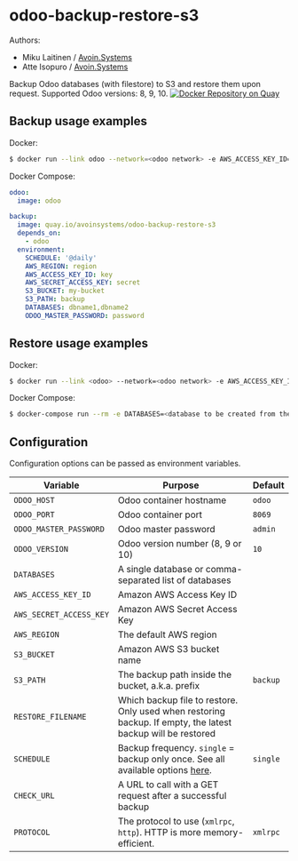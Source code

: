 # odoo-backup-restore-s3
Authors: 
 - Miku Laitinen / [Avoin.Systems](https://avoin.systems)
 - Atte Isopuro / [Avoin.Systems](https://avoin.systems)

Backup Odoo databases (with filestore) to S3 and restore them upon request. Supported Odoo versions: 8, 9, 10.
[![Docker Repository on Quay](https://quay.io/repository/avoinsystems/odoo-backup-restore-s3/status "Docker Repository on Quay")](https://quay.io/repository/avoinsystems/odoo-backup-restore-s3)

## Backup usage examples

Docker:
```sh
$ docker run --link odoo --network=<odoo network> -e AWS_ACCESS_KEY_ID=<key> -e AWS_SECRET_ACCESS_KEY=<secret> -e S3_BUCKET=<my-bucket> -e S3_PREFIX=<backup> -e ODOO_MASTER_PASSWORD=<password> -e DATABASES=<comma-separated list of database names> -e SCHEDULE=<backup frequency> quay.io/avoinsystems/odoo-backup-restore-s3
```

Docker Compose:
```yaml
odoo:
  image: odoo

backup:
  image: quay.io/avoinsystems/odoo-backup-restore-s3
  depends_on:
    - odoo
  environment:
    SCHEDULE: '@daily'
    AWS_REGION: region
    AWS_ACCESS_KEY_ID: key
    AWS_SECRET_ACCESS_KEY: secret
    S3_BUCKET: my-bucket
    S3_PATH: backup
    DATABASES: dbname1,dbname2
    ODOO_MASTER_PASSWORD: password

```

## Restore usage examples
Docker:
```sh
$ docker run --link <odoo> --network=<odoo network> -e AWS_ACCESS_KEY_ID=<key> -e AWS_SECRET_ACCESS_KEY=<secret> -e S3_BUCKET=<my-bucket> -e S3_PREFIX=<backup> -e ODOO_MASTER_PASSWORD=<password> -e DATABASES=<database to be created from the backup> -e SCHEDULE=<backup frequency> quay.io/avoinsystems/odoo-backup-restore-s3 restore
```

Docker Compose:
```sh
$ docker-compose run --rm -e DATABASES=<database to be created from the backup> backup restore
```

## Configuration

Configuration options can be passed as environment variables.

| Variable                | Purpose                   |Default   |
| ----------------------- | ------------------------- | -------- |
| `ODOO_HOST`             | Odoo container hostname   | `odoo`   |
| `ODOO_PORT`             | Odoo container port       | `8069`   |
| `ODOO_MASTER_PASSWORD`  | Odoo master password      | `admin`  |
| `ODOO_VERSION`          | Odoo version number (8, 9 or 10) | `10` |
| `DATABASES`             | A single database or comma-separated list of databases   |   |
| `AWS_ACCESS_KEY_ID`     | Amazon AWS Access Key ID  |          |
| `AWS_SECRET_ACCESS_KEY` | Amazon AWS Secret Access Key |       |
| `AWS_REGION`            | The default AWS region       |  |
| `S3_BUCKET`             | Amazon AWS S3 bucket name    |  |
| `S3_PATH`               | The backup path inside the bucket, a.k.a. prefix   |`backup`   |
| `RESTORE_FILENAME`      | Which backup file to restore. Only used when restoring backup.  If empty, the latest backup will be restored |   |
| `SCHEDULE`              | Backup frequency. `single` = backup only once. See all available options [here](http://godoc.org/github.com/robfig/cron#hdr-Predefined_schedules).  |`single`   |
| `CHECK_URL`             | A URL to call with a GET request after a successful backup   |   |
| `PROTOCOL`              | The protocol to use (`xmlrpc`, `http`). HTTP is more memory-efficient. | `xmlrpc` |
